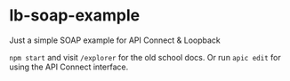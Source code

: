 # lb-soap-example

Just a simple SOAP example for API Connect & Loopback

`npm start` and visit `/explorer` for the old school docs.  Or run `apic edit` for using the API Connect interface.
